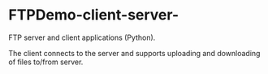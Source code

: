 # FTPDemo-client-server-
FTP server and client applications (Python).

The client connects to the server and supports uploading and downloading of files to/from server.

